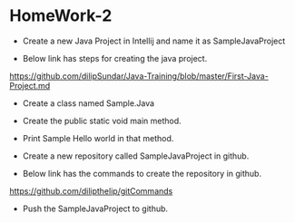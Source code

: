 # HomeWork-2

- Create a new Java Project in Intellij and name it as SampleJavaProject

- Below link has steps for creating the java project.

https://github.com/dilipSundar/Java-Training/blob/master/First-Java-Project.md

- Create a class named Sample.Java

- Create the public static void main method.

- Print Sample Hello world in that method.

- Create a new repository called SampleJavaProject in github.

- Below link has the commands to create the repository in github.

https://github.com/dilipthelip/gitCommands

- Push the SampleJavaProject to github.
